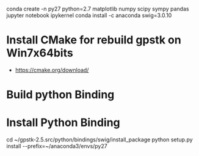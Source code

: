 
conda create -n py27 python=2.7 matplotlib numpy scipy sympy pandas jupyter notebook ipykernel 
conda install -c anaconda swig=3.0.10

# Install CMake for rebuild gpstk on Win7x64bits
* https://cmake.org/download/

# Build python Binding


# Install Python Binding
cd ~/gpstk-2.5.src/python/bindings/swig/install_package
python setup.py install --prefix=~/anaconda3/envs/py27

